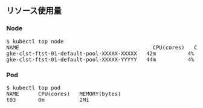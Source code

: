 ## リソース使用量
### Node
<pre>
$ kubectl top node
NAME                                          CPU(cores)   CPU%      MEMORY(bytes)   MEMORY%   
gke-clst-ftst-01-default-pool-XXXXX-XXXXX   42m          4%        394Mi           67%       
gke-clst-ftst-01-default-pool-XXXXX-YYYYY   44m          4%        347Mi           59%     
</pre>

### Pod
<pre>
$ kubectl top pod
NAME      CPU(cores)   MEMORY(bytes)   
t03       0m           2Mi             
</pre>
